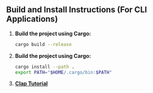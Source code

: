 ## Build and Install Instructions (For CLI Applications)

1. **Build the project using Cargo:**

   ```sh
   cargo build --release
2. **Build the project using Cargo:**

   ```sh
   cargo install --path .
   export PATH="$HOME/.cargo/bin:$PATH"
   ```

3. **[Clap Tutorial](https://www.youtube.com/watch?v=Ot3qCA3Iv_8)**